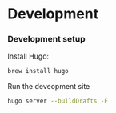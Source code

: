 # Development
### Development setup

Install Hugo:
```bash
brew install hugo
```
Run the deveopment site
```bash
hugo server --buildDrafts -F
```
